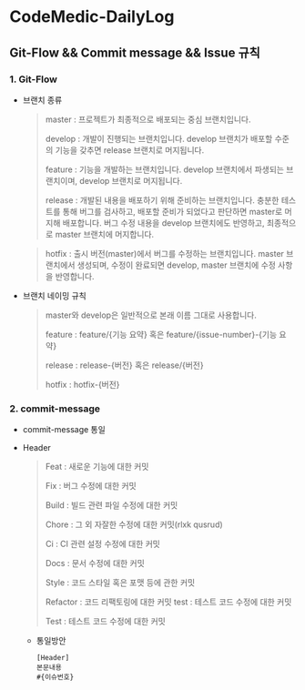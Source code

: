 # CodeMedic-DailyLog

## Git-Flow && Commit message && Issue 규칙

### 1. Git-Flow

* 브랜치 종류
  > master : 프로젝트가 최종적으로 배포되는 중심 브랜치입니다.
  >
  > develop : 개발이 진행되는 브랜치입니다. develop 브랜치가 배포할 수준의 기능을 갖추면 release 브랜치로 머지됩니다.
  >
  > feature : 기능을 개발하는 브랜치입니다. develop 브랜치에서 파생되는 브랜치이며, develop 브랜치로 머지됩니다.
  >
  > release : 개발된 내용을 배포하기 위해 준비하는 브랜치입니다. 충분한 테스트를 통해 버그를 검사하고, 배포할 준비가 되었다고 판단하면 master로 머지해 배포합니다. 버그 수정 내용을 develop 브랜치에도 반영하고, 최종적으로 master 브랜치에 머지합니다.
  
  > hotfix : 출시 버전(master)에서 버그를 수정하는 브랜치입니다. master 브랜치에서 생성되며, 수정이 완료되면 develop, master 브랜치에 수정 사항을 반영합니다.

* 브랜치 네이밍 규칙
  > master와 develop은 일반적으로 본래 이름 그대로 사용합니다.
  >
  > feature : feature/{기능 요약} 혹은 feature/{issue-number}-{기능 요약}
  >
  > release : release-{버전} 혹은 release/{버전}
  >
  > hotfix : hotfix-{버전}
  >

### 2. commit-message

* commit-message 통일
* Header
  > Feat : 새로운 기능에 대한 커밋
  > 
  > Fix : 버그 수정에 대한 커밋
  > 
  > Build : 빌드 관련 파일 수정에 대한 커밋
  > 
  > Chore : 그 외 자잘한 수정에 대한 커밋(rlxk qusrud)
  > 
  > Ci : CI 관련 설정 수정에 대한 커밋
  > 
  > Docs : 문서 수정에 대한 커밋
  > 
  > Style : 코드 스타일 혹은 포맷 등에 관한 커밋
  > 
  > Refactor : 코드 리팩토링에 대한 커밋 test : 테스트 코드 수정에 대한 커밋
  > 
  > Test : 테스트 코드 수정에 대한 커밋

  * 통일방안
    ~~~
    [Header]
    본문내용
    #{이슈번호}
    ~~~
